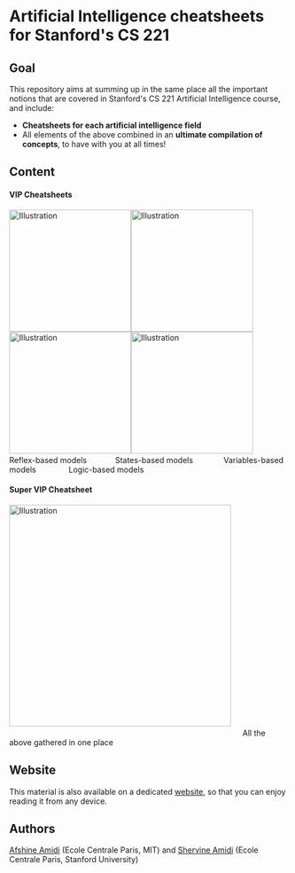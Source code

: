 # Artificial Intelligence cheatsheets for Stanford's CS 221
## Goal
This repository aims at summing up in the same place all the important notions that are covered in Stanford's CS 221 Artificial Intelligence course, and include:
- **Cheatsheets for each artificial intelligence field**
- All elements of the above combined in an **ultimate compilation of concepts**, to have with you at all times!

## Content
#### VIP Cheatsheets
<a href="https://github.com/afshinea/stanford-cs-221-artificial-intelligence/blob/master/cheatsheet-reflex-models.pdf"><img src="https://stanford.edu/~shervine/images/vip-cheatsheet-supervised-learning.png?" alt="Illustration" width="220px"/></a><a href="https://github.com/afshinea/stanford-cs-221-artificial-intelligence//blob/master/cheatsheet-states-models.pdf"><img src="https://stanford.edu/~shervine/images/vip-cheatsheet-unsupervised-learning.png?" alt="Illustration" width="220px"/></a><a href="https://github.com/afshinea/stanford-cs-221-artificial-intelligence//blob/master/cheatsheet-variables-models.pdf"><img src="https://stanford.edu/~shervine/images/vip-cheatsheet-deep-learning.png?" alt="Illustration" width="220px"/></a><a href="https://github.com/afshinea/stanford-cs-221-artificial-intelligence//blob/master/cheatsheet-logic-models.pdf"><img src="https://stanford.edu/~shervine/images/vip-cheatsheet-machine-learning-tricks.png?" alt="Illustration" width="220px"/></a>
&nbsp; &nbsp; &nbsp;&nbsp; &nbsp; Reflex-based models &nbsp; &nbsp; &nbsp; &nbsp; &nbsp; &nbsp; States-based models &nbsp; &nbsp; &nbsp; &nbsp;&nbsp; &nbsp; &nbsp; Variables-based models &nbsp; &nbsp; &nbsp; &nbsp; &nbsp; &nbsp; &nbsp; Logic-based models


#### Super VIP Cheatsheet
<a href="https://github.com/afshinea/stanford-cs-221-artificial-intelligence/blob/master/super-cheatsheet-artificial-intelligence.pdf"><img src="https://stanford.edu/~shervine/images/super-vip-cheatsheet.png?" alt="Illustration" width="400px"/></a> &nbsp; &nbsp; &nbsp; &nbsp; &nbsp; &nbsp; &nbsp; &nbsp; &nbsp; &nbsp; &nbsp; &nbsp; &nbsp; &nbsp; &nbsp; &nbsp; &nbsp; &nbsp; &nbsp; &nbsp; &nbsp; &nbsp; &nbsp; &nbsp; &nbsp; &nbsp; &nbsp; &nbsp; &nbsp; &nbsp; &nbsp; &nbsp; &nbsp; &nbsp; &nbsp; &nbsp; &nbsp; &nbsp; &nbsp; &nbsp; &nbsp; &nbsp; &nbsp; &nbsp; &nbsp; &nbsp; &nbsp; &nbsp; &nbsp; &nbsp; &nbsp; &nbsp; &nbsp; &nbsp; &nbsp; &nbsp; &nbsp; &nbsp; &nbsp; &nbsp; &nbsp; &nbsp; &nbsp; &nbsp;&nbsp; &nbsp; &nbsp; All the above gathered in one place

## Website
This material is also available on a dedicated [website](https://stanford.edu/~shervine/teaching/cs-221), so that you can enjoy reading it from any device.

## Authors
[Afshine Amidi](https://twitter.com/afshinea) (Ecole Centrale Paris, MIT) and [Shervine Amidi](https://twitter.com/shervinea) (Ecole Centrale Paris, Stanford University)
